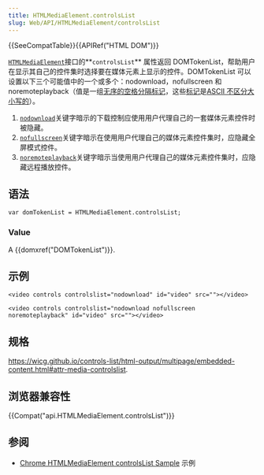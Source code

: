 ```yaml
---
title: HTMLMediaElement.controlsList
slug: Web/API/HTMLMediaElement/controlsList
---
```

{{SeeCompatTable}}{{APIRef("HTML DOM")}}

[`HTMLMediaElement`](https://developer.mozilla.org/zh-CN/docs/Web/API/HTMLMediaElement)接口的**`controlsList`** 属性返回 DOMTokenList，帮助用户在显示其自己的控件集时选择要在媒体元素上显示的控件。DOMTokenList 可以设置以下三个可能值中的一个或多个：nodownload，nofullscreen 和 noremoteplayback（值是一组[无序的空格分隔标记](https://wicg.github.io/controls-list/html-output/multipage/infrastructure.html#unordered-set-of-unique-space-separated-tokens)，这些[标记](https://wicg.github.io/controls-list/html-output/multipage/infrastructure.html#unordered-set-of-unique-space-separated-tokens)是[ASCII 不区分大小写的](https://infra.spec.whatwg.org/#ascii-case-insensitive)）。

1. [`nodownload`](https://wicg.github.io/controls-list/html-output/multipage/embedded-content.html#attr-media-controlslist-nodownload)关键字暗示的下载控制应使用用户代理自己的一套媒体元素控件时被隐藏。
2. [`nofullscreen`](https://wicg.github.io/controls-list/html-output/multipage/embedded-content.html#attr-media-controlslist-nofullscreen)关键字暗示在使用用户代理自己的媒体元素控件集时，应隐藏全屏模式控件。
3. [`noremoteplayback`](https://wicg.github.io/controls-list/html-output/multipage/embedded-content.html#attr-media-controlslist-noremoteplayback)关键字暗示当使用用户代理自己的媒体元素控件集时，应隐藏远程播放控件。

## 语法

```plain
var domTokenList = HTMLMediaElement.controlsList;
```

### Value

A {{domxref("DOMTokenList")}}.

## 示例

```plain
<video controls controlslist="nodownload" id="video" src=""></video>
```

```plain
<video controls controlslist="nodownload nofullscreen noremoteplayback" id="video" src=""></video>
```

## 规格

<https://wicg.github.io/controls-list/html-output/multipage/embedded-content.html#attr-media-controlslist>.

## 浏览器兼容性

{{Compat("api.HTMLMediaElement.controlsList")}}

## 参阅

- [Chrome HTMLMediaElement controlsList Sample](https://googlechrome.github.io/samples/media/controlslist.html) 示例
